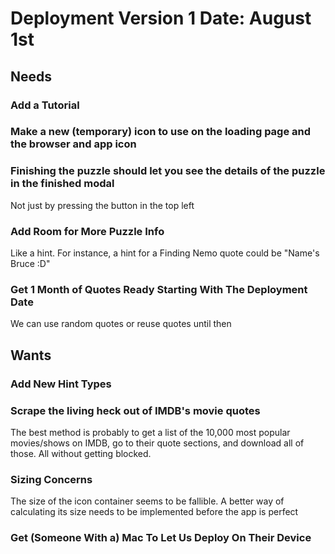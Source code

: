 # Deployment Version 1 Date: August 1st

## Needs

### Add a Tutorial

### Make a new (temporary) icon to use on the loading page and the browser and app icon

### Finishing the puzzle should let you see the details of the puzzle in the finished modal

Not just by pressing the button in the top left

### Add Room for More Puzzle Info

Like a hint. For instance, a hint for a Finding Nemo quote could be "Name's Bruce :D"

### Get 1 Month of Quotes Ready Starting With The Deployment Date

We can use random quotes or reuse quotes until then

## Wants

### Add New Hint Types

### Scrape the living heck out of IMDB's movie quotes

The best method is probably to get a list of the 10,000 most popular movies/shows on IMDB, go to their quote sections, and download all of those. All without getting blocked.

### Sizing Concerns

The size of the icon container seems to be fallible. A better way of calculating its size needs to be implemented before the app is perfect

### Get (Someone With a) Mac To Let Us Deploy On Their Device
